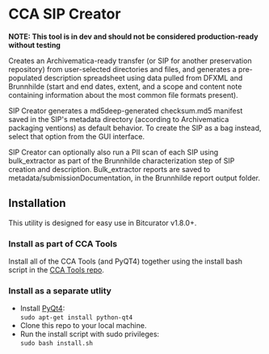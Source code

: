 # CCA SIP Creator

**NOTE: This tool is in dev and should not be considered production-ready without testing**

Creates an Archivematica-ready transfer (or SIP for another preservation repository) from user-selected directories and files, and generates a pre-populated description spreadsheet using data pulled from DFXML and Brunnhilde (start and end dates, extent, and a scope and content note containing information about the most common file formats present).  

SIP Creator generates a md5deep-generated checksum.md5 manifest saved in the SIP's metadata directory (according to Archivematica packaging ventions) as default behavior. To create the SIP as a bag instead, select that option from the GUI interface.  

SIP Creator can optionally also run a PII scan of each SIP using bulk_extractor as part of the Brunnhilde characterization step of SIP creation and description. Bulk_extractor reports are saved to metadata/submissionDocumentation, in the Brunnhilde report output folder.  

## Installation

This utility is designed for easy use in Bitcurator v1.8.0+.  

### Install as part of CCA Tools  

Install all of the CCA Tools (and PyQT4) together using the install bash script in the [CCA Tools repo](https://github.com/timothyryanwalsh/cca-tools).  

### Install as a separate utlity
* Install [PyQt4](https://www.riverbankcomputing.com/software/pyqt/download):  
`sudo apt-get install python-qt4`  
* Clone this repo to your local machine.  
* Run the install script with sudo privileges:  
`sudo bash install.sh`  
